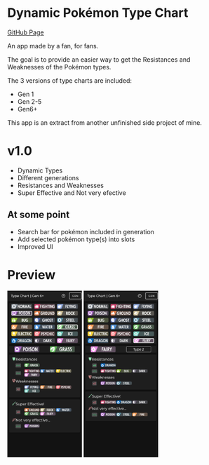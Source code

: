 # Dynamic Pokémon Type Chart 

<a href="https://juang05.github.io/DynamicPokemonTypeChart/" target="_blank" rel="noopener noreferrer">
GitHub Page
  
</a>

An app made by a fan, for fans.

The goal is to provide an easier way to get the Resistances and Weaknesses of the Pokémon types.

The 3 versions of type charts are included:
- Gen 1
- Gen 2-5
- Gen6+

This app is an extract from another unfinished side project of mine.

# v1.0
- Dynamic Types
- Different generations
- Resistances and Weaknesses
- Super Effective and Not very efective

## At some point
- Search bar for pokémon included in generation
- Add selected pokémon type(s) into slots
- Improved UI 

# Preview
<div>
<img src="Screenshots/DynamicTypeChart1.png" width="170" height="380">
<img src="Screenshots/DynamicTypeChart2.png" width="170" height="380">
</div>
